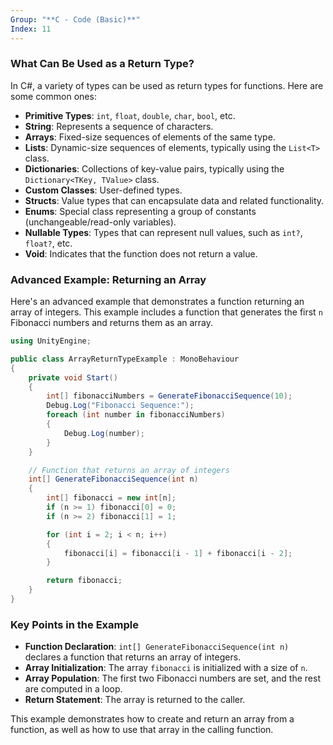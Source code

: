 ```yaml
---
Group: "**C - Code (Basic)**"
Index: 11
---
```



### What Can Be Used as a Return Type?

In C#, a variety of types can be used as return types for functions. Here are some common ones:

- **Primitive Types**: `int`, `float`, `double`, `char`, `bool`, etc.
- **String**: Represents a sequence of characters.
- **Arrays**: Fixed-size sequences of elements of the same type.
- **Lists**: Dynamic-size sequences of elements, typically using the `List<T>` class.
- **Dictionaries**: Collections of key-value pairs, typically using the `Dictionary<TKey, TValue>` class.
- **Custom Classes**: User-defined types.
- **Structs**: Value types that can encapsulate data and related functionality.
- **Enums**: Special class representing a group of constants (unchangeable/read-only variables).
- **Nullable Types**: Types that can represent null values, such as `int?`, `float?`, etc.
- **Void**: Indicates that the function does not return a value.

### Advanced Example: Returning an Array

Here's an advanced example that demonstrates a function returning an array of integers. This example includes a function that generates the first `n` Fibonacci numbers and returns them as an array.

```csharp
using UnityEngine;

public class ArrayReturnTypeExample : MonoBehaviour
{
    private void Start()
    {
        int[] fibonacciNumbers = GenerateFibonacciSequence(10);
        Debug.Log("Fibonacci Sequence:");
        foreach (int number in fibonacciNumbers)
        {
            Debug.Log(number);
        }
    }

    // Function that returns an array of integers
    int[] GenerateFibonacciSequence(int n)
    {
        int[] fibonacci = new int[n];
        if (n >= 1) fibonacci[0] = 0;
        if (n >= 2) fibonacci[1] = 1;

        for (int i = 2; i < n; i++)
        {
            fibonacci[i] = fibonacci[i - 1] + fibonacci[i - 2];
        }

        return fibonacci;
    }
}
```

### Key Points in the Example

- **Function Declaration**: `int[] GenerateFibonacciSequence(int n)` declares a function that returns an array of integers.
- **Array Initialization**: The array `fibonacci` is initialized with a size of `n`.
- **Array Population**: The first two Fibonacci numbers are set, and the rest are computed in a loop.
- **Return Statement**: The array is returned to the caller.

This example demonstrates how to create and return an array from a function, as well as how to use that array in the calling function.